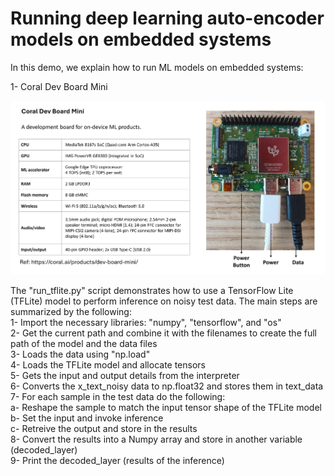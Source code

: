 # Running deep learning auto-encoder models on embedded systems

In this demo, we explain how to run ML models on embedded systems:      

1- Coral Dev Board Mini   

![Alt text](images/Coral_mini_text.png)

The "run_tflite.py" script demonstrates how to use a TensorFlow Lite (TFLite) model to perform inference on noisy test data.
The main steps are summarized by the following:   
1- Import the necessary libraries: "numpy", "tensorflow", and "os"   
2- Get the current path and combine it with the filenames to create the full path of the model and the data files   
3- Loads the data using "np.load"   
4- Loads the TFLite model and allocate tensors    
5- Gets the input and output details from the interpreter     
6- Converts the x_text_noisy data to np.float32 and stores them in text_data    
7- For each sample in the test data do the following:       
a- Reshape the sample to match the input tensor shape of the TFLite model      
b- Set the input and invoke inference      
c- Retreive the output and store in the results       
8- Convert the results into a Numpy array and store in another variable (decoded_layer)     
9- Print the decoded_layer (results of the inference)    
